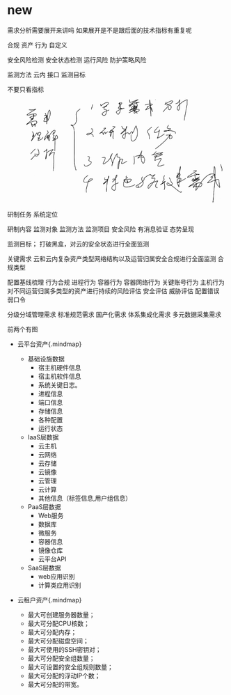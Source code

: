 # new

需求分析需要展开来讲吗
如果展开是不是跟后面的技术指标有重复呢

合规
资产
行为
自定义

安全风险检测
安全状态检测
运行风险
防护策略风险

监测方法
云内
接口 
监测目标


不要只看指标

![Img](./FILES/new.md/2af7a929.png)

研制任务
    系统定位


研制内容
监测对象
监测方法
监测项目
    安全风险
    有消息验证
    态势呈现

监测目标；
    打破黑盒，对云的安全状态进行全面监测


关键需求
云和云内复杂资产类型网络结构以及运营归属安全合规进行全面监测
合规类型

配置基线梳理
行为合规
    进程行为
    容器行为 容器网络行为
    关键账号行为
    主机行为
对不同运营归属多类型的资产进行持续的风险评估
安全评估
    威胁评估
    配置错误
    弱口令

分级分域管理需求
标准规范需求
国产化需求
体系集成化需求
多元数据采集需求

前两个有图 




+ 云平台资产{.mindmap}
    + 基础设施数据
        + 宿主机硬件信息
        + 宿主机软件信息
        + 系统关键日志。
        + 进程信息
        + 端口信息
        + 存储信息
        + 各种配置
        + 运行状态
    + IaaS层数据
        + 云主机
        + 云网络
        + 云存储
        + 云镜像
        + 云管理
        + 云计算
        + 其他信息（标签信息,用户组信息）
    + PaaS层数据
        + Web服务
        + 数据库
        + 微服务
        + 容器信息
        + 镜像仓库
        + 云平台API
    + SaaS层数据
        + web应用识别
        + 计算类应用识别

    
+ 云租户资产{.mindmap}
    + 最大可创建服务器数量；
    + 最大可分配CPU核数；
    + 最大可分配内存；
    + 最大可分配磁盘空间；
    + 最大可使用的SSH密钥对；
    + 最大可分配安全组数量；
    + 最大可设置的安全组规则数量；
    + 最大可分配的浮动IP个数；
    + 最大可分配的带宽。
